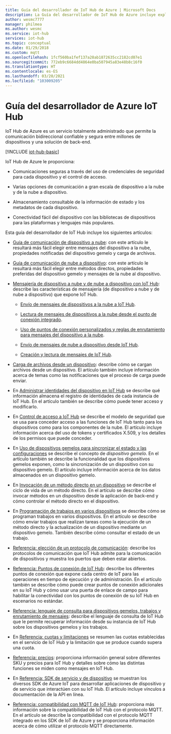 ```yaml
---
title: Guía del desarrollador de IoT Hub de Azure | Microsoft Docs
description: La Guía del desarrollador de IoT Hub de Azure incluye explicaciones sobre los puntos de conexión, la seguridad, el registro de identidad, la administración de dispositivos, los métodos directos, los dispositivos gemelos, las cargas de archivos, los trabajos, el lenguaje de consultas de IoT Hub y la mensajería.
author: wesmc7777
manager: philmea
ms.author: wesmc
ms.service: iot-hub
services: iot-hub
ms.topic: conceptual
ms.date: 01/29/2018
ms.custom: mqtt
ms.openlocfilehash: 1fcf560ba1fef137a28ab1872635cc2182cd07e1
ms.sourcegitcommit: 772eb9c6684dd4864e0ba507945a83e48b8c16f0
ms.translationtype: HT
ms.contentlocale: es-ES
ms.lasthandoff: 03/20/2021
ms.locfileid: "103009205"
---
```

# <a name="azure-iot-hub-developer-guide"></a>Guía del desarrollador de Azure IoT Hub

IoT Hub de Azure es un servicio totalmente administrado que permite la comunicación bidireccional confiable y segura entre millones de dispositivos y una solución de back-end.

[!INCLUDE [iot-hub-basic](../../includes/iot-hub-basic-partial.md)]

IoT Hub de Azure le proporciona:

* Comunicaciones seguras a través del uso de credenciales de seguridad para cada dispositivo y el control de acceso.

* Varias opciones de comunicación a gran escala de dispositivo a la nube y de la nube a dispositivo.

* Almacenamiento consultable de la información de estado y los metadatos de cada dispositivo.

* Conectividad fácil del dispositivo con las bibliotecas de dispositivos para las plataformas y lenguajes más populares.

Esta guía del desarrollador de IoT Hub incluye los siguientes artículos:

* [Guía de comunicación de dispositivo a nube](iot-hub-devguide-d2c-guidance.md): con este artículo le resultará más fácil elegir entre mensajes del dispositivo a la nube, propiedades notificadas del dispositivo gemelo y carga de archivos.

* [Guía de comunicación de nube a dispositivo](iot-hub-devguide-c2d-guidance.md): con este artículo le resultará más fácil elegir entre métodos directos, propiedades preferidas del dispositivo gemelo y mensajes de la nube al dispositivo.

* [Mensajería de dispositivo a nube y de nube a dispositivo con IoT Hub](iot-hub-devguide-messaging.md): describe las características de mensajería (de dispositivo a nube y de nube a dispositivo) que expone IoT Hub.

  * [Envío de mensajes de dispositivos a la nube a IoT Hub](iot-hub-devguide-messages-d2c.md).

  * [Lectura de mensajes de dispositivos a la nube desde el punto de conexión integrado](iot-hub-devguide-messages-read-builtin.md).

  * [Uso de puntos de conexión personalizados y reglas de enrutamiento para mensajes del dispositivo a la nube](iot-hub-devguide-messages-read-custom.md).

  * [Envío de mensajes de nube a dispositivo desde IoT Hub](iot-hub-devguide-messages-c2d.md).

  * [Creación y lectura de mensajes de IoT Hub](iot-hub-devguide-messages-construct.md).

* [Carga de archivos desde un dispositivo](iot-hub-devguide-file-upload.md): describe cómo se cargan archivos desde un dispositivo. El artículo también incluye información acerca de temas como las notificaciones que el proceso de carga puede enviar.

* En [Administrar identidades del dispositivo en IoT Hub](iot-hub-devguide-identity-registry.md) se describe qué información almacena el registro de identidades de cada instancia de IoT Hub. En el artículo también se describe cómo puede tener acceso y modificarlo.

* En [Control de acceso a IoT Hub](iot-hub-devguide-security.md) se describe el modelo de seguridad que se usa para conceder acceso a las funciones de IoT Hub tanto para los dispositivos como para los componentes de la nube. El artículo incluye información acerca del uso de tokens y certificados X.509, y los detalles de los permisos que puede conceder.

* En [Uso de dispositivos gemelos para sincronizar el estado y las configuraciones](iot-hub-devguide-device-twins.md) se describe el concepto de *dispositivo gemelo*. En el artículo también se describe la funcionalidad que los dispositivos gemelos exponen, como la sincronización de un dispositivo con su dispositivo gemelo. El artículo incluye información acerca de los datos almacenados en un dispositivo gemelo.

* En [Invocación de un método directo en un dispositivo](iot-hub-devguide-direct-methods.md) se describe el ciclo de vida de un método directo. En el artículo se describe cómo invocar métodos en un dispositivo desde la aplicación de back-end y cómo controlar el método directo en el dispositivo.

* En [Programación de trabajos en varios dispositivos](iot-hub-devguide-jobs.md) se describe cómo se programan trabajos en varios dispositivos. En el artículo se describe cómo enviar trabajos que realizan tareas como la ejecución de un método directo y la actualización de un dispositivo mediante un dispositivo gemelo. También describe cómo consultar el estado de un trabajo.

* [Referencia: elección de un protocolo de comunicación](iot-hub-devguide-protocols.md): describe los protocolos de comunicación que IoT Hub admite para la comunicación de dispositivos y muestra los puertos que deben estar abiertos.

* [Referencia: Puntos de conexión de IoT Hub](iot-hub-devguide-endpoints.md): describe los diferentes puntos de conexión que expone cada centro de IoT para las operaciones en tiempo de ejecución y de administración. En el artículo también se describe cómo puede crear puntos de conexión adicionales en su IoT Hub y cómo usar una puerta de enlace de campo para habilitar la conectividad con los puntos de conexión de su IoT Hub en escenarios no estándar.

* [Referencia: lenguaje de consulta para dispositivos gemelos, trabajos y enrutamiento de mensajes](iot-hub-devguide-query-language.md): describe el lenguaje de consulta de IoT Hub que le permite recuperar información desde su instancia de IoT Hub sobre los dispositivos gemelos y los trabajos.

* En [Referencia: cuotas y limitaciones](iot-hub-devguide-quotas-throttling.md) se resumen las cuotas establecidas en el servicio de IoT Hub y la limitación que se produce cuando supera una cuota.

* [Referencia: precios](iot-hub-devguide-pricing.md): proporciona información general sobre diferentes SKU y precios para IoT Hub y detalles sobre cómo las distintas funciones se miden como mensajes en IoT Hub.

* En [Referencia: SDK de servicio y de dispositivo](iot-hub-devguide-sdks.md) se muestran los diversos SDK de Azure IoT para desarrollar aplicaciones de dispositivo y de servicio que interactúen con su IoT Hub. El artículo incluye vínculos a documentación de la API en línea.

* [Referencia: compatibilidad con MQTT de IoT Hub](iot-hub-mqtt-support.md): proporciona más información sobre la compatibilidad de IoT Hub con el protocolo MQTT. En el artículo se describe la compatibilidad con el protocolo MQTT integrado en los SDK de IoT de Azure y se proporciona información acerca de cómo utilizar el protocolo MQTT directamente.
